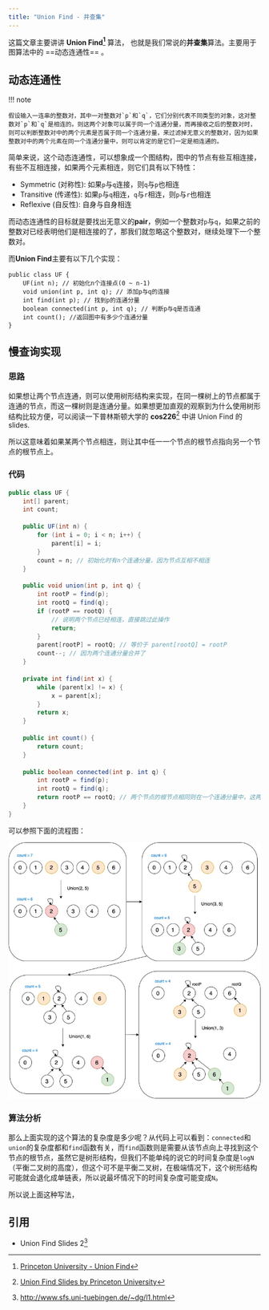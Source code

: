 ```yaml
---
title: "Union Find - 并查集"
---
```


这篇文章主要讲讲 **Union Find[^1]** 算法， 也就是我们常说的**并查集**算法。主要用于图算法中的 ==动态连通性== 。

## 动态连通性

!!! note
    
    假设输入一连串的整数对，其中一对整数对`p`和`q`，它们分别代表不同类型的对象，这对整数对`p`和`q`是相连的。则这两个对象可以属于同一个连通分量，而再接收之后的整数对时，则可以判断整数对中的两个元素是否属于同一个连通分量，来过滤掉无意义的整数对，因为如果整数对中的两个元素在同一个连通分量中，则可以肯定的是它们一定是相连通的。

简单来说，这个动态连通性，可以想象成一个图结构，图中的节点有些互相连接，有些不互相连接，如果两个元素相连，则它们具有以下特性：

* Symmetric (对称性): 如果`p`与`q`连接，则`q`与`p`也相连
* Transitive (传递性): 如果`p`与`q`相连，`q`与`r`相连，则`p`与`r`也相连
* Reflexive (自反性): 自身与自身相连

而动态连通性的目标就是要找出无意义的**pair**，例如一个整数对`p`与`q`，如果之前的整数对已经表明他们是相连接的了，那我们就忽略这个整数对，继续处理下一个整数对。

而**Union Find**主要有以下几个实现：

``` title="Union Find Pseudo Code"
public class UF {
    UF(int n); // 初始化n个连接点(0 ~ n-1)
    void union(int p, int q); // 添加p与q的连接
    int find(int p); // 找到p的连通分量
    boolean connected(int p, int q); // 判断p与q是否连通
    int count(); //返回图中有多少个连通分量
}
```

## 慢查询实现

### 思路

如果想让两个节点连通，则可以使用树形结构来实现，在同一棵树上的节点都属于连通的节点，而这一棵树则是连通分量。如果想更加直观的观察到为什么使用树形结构比较方便，可以阅读一下普林斯顿大学的 **cos226**[^2] 中讲 Union Find 的 slides.

所以这意味着如果某两个节点相连，则让其中任一一个节点的根节点指向另一个节点的根节点上。

### 代码

```java
public class UF {
    int[] parent;
    int count;

    public UF(int n) {
        for (int i = 0; i < n; i++) {
            parent[i] = i;
        }
        count = n; // 初始化时有n个连通分量，因为节点互相不相连
    }

    public void union(int p, int q) {
        int rootP = find(p);
        int rootQ = find(q);
        if (rootP == rootQ) {
            // 说明两个节点已经相连，直接跳过此操作
            return;
        }
        parent[rootP] = rootQ; // 等价于 parent[rootQ] = rootP
        count--; // 因为两个连通分量合并了
    }

    private int find(int x) {
        while (parent[x] != x) {
            x = parent[x];
        }
        return x;
    }

    public int count() {
        return count;
    }

    public boolean connected(int p. int q) {
        int rootP = find(p);
        int rootQ = find(q);
        return rootP == rootQ; // 两个节点的根节点相同则在一个连通分量中，这两个节点相连
    }
}
```

可以参照下面的流程图：

![Union Find](./images/union_find.jpg)

### 算法分析

那么上面实现的这个算法的复杂度是多少呢？从代码上可以看到：`connected`和`union`的复杂度都和`find`函数有关，而`find`函数则是需要从该节点向上寻找到这个节点的根节点，虽然它是树形结构，但我们不能单纯的说它的时间复杂度是`logN`（平衡二叉树的高度），但这个可不是平衡二叉树，在极端情况下，这个树形结构可能就会退化成单链表，所以说最坏情况下的时间复杂度可能变成`N`。

所以说上面这种写法，

## 引用

* Union Find Slides 2[^3]


[^1]: [Princeton University - Union Find](https://algs4.cs.princeton.edu/15uf/)
[^2]: [Union Find Slides by Princeton University](https://www.cs.princeton.edu/courses/archive/fall06/cos226/lectures/union-find.pdf)
[^3]: http://www.sfs.uni-tuebingen.de/~dg/l1.html